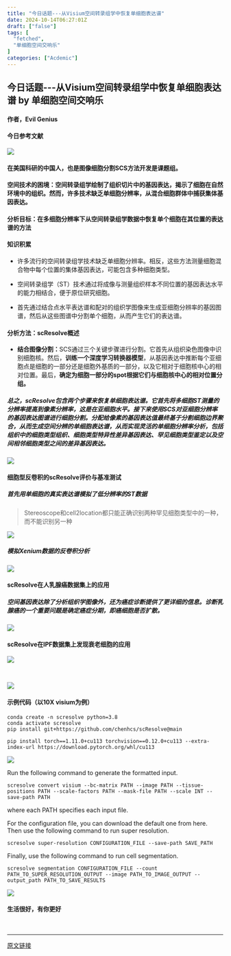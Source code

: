 ```yaml
---
title: "今日话题---从Visium空间转录组学中恢复单细胞表达谱"
date: 2024-10-14T06:27:01Z
draft: ["false"]
tags: [
  "fetched",
  "单细胞空间交响乐"
]
categories: ["Acdemic"]
---
```

今日话题---从Visium空间转录组学中恢复单细胞表达谱 by 单细胞空间交响乐
------
<div><h4 data-line="0">作者，Evil Genius</h4><h4 data-line="2">今日参考文献</h4><p><img data-imgfileid="100009536" data-ratio="0.44074074074074077" data-type="other" data-w="1080" data-src="https://mmbiz.qpic.cn/mmbiz_jpg/srXAibe95Mmlib7ePVWAQjSnxvXAYPM1EW3ApeCw8VFmRHo5c2seYXM51XIL6u2A7eVQRz1nJVPSkdrR7ZJxOedQ/640?wx_fmt=other&amp;from=appmsg" src="https://mmbiz.qpic.cn/mmbiz_jpg/srXAibe95Mmlib7ePVWAQjSnxvXAYPM1EW3ApeCw8VFmRHo5c2seYXM51XIL6u2A7eVQRz1nJVPSkdrR7ZJxOedQ/640?wx_fmt=other&amp;from=appmsg"><br></p><h4 data-line="5"><strong><span>在美国科研的中国人，也是图像细胞分割SCS方法开发是课题组。</span></strong></h4><h4 data-line="7">空间技术的困境：空间转录组学绘制了组织切片中的基因表达，揭示了细胞在自然环境中的组织。然而，<span>许多技术缺乏单细胞分辨率，从混合细胞群体中捕获集体基因表达。</span></h4><h4 data-line="8">分析目标：<span>在多细胞分辨率下从空间转录组学数据中恢复单个细胞在其位置的表达谱的方法</span></h4><h4 data-line="10">知识积累</h4><ul><li><p>许多流行的空间转录组学技术缺乏单细胞分辨率。相反，这些方法测量细胞混合物中每个位置的集体基因表达，可能包含多种细胞类型。</p></li><li><p>空间转录组学（ST）技术通过将成像与测量组织样本不同位置的基因表达水平的能力相结合，便于原位研究细胞。</p></li><li><p>首先通过结合点水平表达谱和配对的组织学图像来生成亚细胞分辨率的基因图谱，然后从这些图谱中分割单个细胞，从而产生它们的表达谱。</p></li></ul><h4 data-line="15">分析方法：scResolve概述</h4><ul><li><p><strong><span>结合图像分割：</span></strong>SCS通过三个关键步骤进行分割。它首先从组织染色图像中识别细胞核。然后，<strong><span>训练一个深度学习转换器模型</span></strong>，从基因表达中推断每个亚细胞点是细胞的一部分还是细胞外基质的一部分，以及它相对于细胞核中心的相对位置。最后，<strong><span>确定为细胞一部分的spot根据它们与细胞核中心的相对位置分组。</span></strong></p></li></ul><h5 data-line="17">总之，scResolve包含两个步骤来恢复单细胞表达谱。<strong><span>它首先将多细胞ST测量的分辨率提高到像素分辨率，这是在亚细胞水平。接下来使用SCS对亚细胞分辨率的基因表达图谱进行细胞分割。分配给像素的基因表达值最终基于分割细胞边界聚合，</span></strong>从而生成空间分辨的单细胞表达谱，从而实现灵活的单细胞分辨率分析，包括组织中的细胞类型组织、细胞类型特异性差异基因表达、罕见细胞类型鉴定以及空间相邻细胞类型之间的差异基因表达。</h5><p><img data-imgfileid="100009537" data-ratio="0.9592592592592593" data-type="other" data-w="1080" data-src="https://mmbiz.qpic.cn/mmbiz_jpg/srXAibe95Mmlib7ePVWAQjSnxvXAYPM1EWiczSbCsiaicjmEfAVicpRUJbXR8PrOy9Nicgl4thhMSwUstEoTvgFRakhiag/640?wx_fmt=other&amp;from=appmsg" src="https://mmbiz.qpic.cn/mmbiz_jpg/srXAibe95Mmlib7ePVWAQjSnxvXAYPM1EWiczSbCsiaicjmEfAVicpRUJbXR8PrOy9Nicgl4thhMSwUstEoTvgFRakhiag/640?wx_fmt=other&amp;from=appmsg"><br></p><h4 data-line="20">细胞型反卷积的scResolve评价与基准测试</h4><h5 data-line="21">首先用单细胞的真实表达谱模拟了低分辨率的ST数据</h5><blockquote><p>Stereoscope和cell2location都只能正确识别两种罕见细胞类型中的一种，而不能识别另一种</p></blockquote><p><img data-imgfileid="100009539" data-ratio="0.8842592592592593" data-type="other" data-w="1080" data-src="https://mmbiz.qpic.cn/mmbiz_jpg/srXAibe95Mmlib7ePVWAQjSnxvXAYPM1EWhO1kCqQpPUGNicGz2R5WqyuvlfR5HDVqy1S5DYDjWib4vxbXO9V0y0aw/640?wx_fmt=other&amp;from=appmsg" src="https://mmbiz.qpic.cn/mmbiz_jpg/srXAibe95Mmlib7ePVWAQjSnxvXAYPM1EWhO1kCqQpPUGNicGz2R5WqyuvlfR5HDVqy1S5DYDjWib4vxbXO9V0y0aw/640?wx_fmt=other&amp;from=appmsg"><br></p><h5 data-line="26">模拟Xenium数据的反卷积分析</h5><p><img data-imgfileid="100009540" data-ratio="1.1157407407407407" data-type="other" data-w="1080" data-src="https://mmbiz.qpic.cn/mmbiz_jpg/srXAibe95Mmlib7ePVWAQjSnxvXAYPM1EW0akYAZrmR6Tl7yHo8LpRJXte0nuIibrqPqY8r5dicmZYTOdXHXXm2SwA/640?wx_fmt=other&amp;from=appmsg" src="https://mmbiz.qpic.cn/mmbiz_jpg/srXAibe95Mmlib7ePVWAQjSnxvXAYPM1EW0akYAZrmR6Tl7yHo8LpRJXte0nuIibrqPqY8r5dicmZYTOdXHXXm2SwA/640?wx_fmt=other&amp;from=appmsg"><br></p><h4 data-line="29">scResolve在人乳腺癌数据集上的应用</h4><h5 data-line="30">空间基因表达除了分析组织学图像外，还为癌症诊断提供了更详细的信息。诊断乳腺癌的一个重要问题是确定癌症分期，即癌细胞是否扩散。</h5><p><img data-imgfileid="100009538" data-ratio="0.9638888888888889" data-type="other" data-w="1080" data-src="https://mmbiz.qpic.cn/mmbiz_jpg/srXAibe95Mmlib7ePVWAQjSnxvXAYPM1EWeicZUf398yaoLRI5r4ibbajNNuldwUQJ79WzaD982eDtta315C87aGWQ/640?wx_fmt=other&amp;from=appmsg" src="https://mmbiz.qpic.cn/mmbiz_jpg/srXAibe95Mmlib7ePVWAQjSnxvXAYPM1EWeicZUf398yaoLRI5r4ibbajNNuldwUQJ79WzaD982eDtta315C87aGWQ/640?wx_fmt=other&amp;from=appmsg"><br></p><h4 data-line="33">scResolve在IPF数据集上发现衰老细胞的应用</h4><p><img data-imgfileid="100009545" data-ratio="1.2481481481481482" data-type="other" data-w="1080" data-src="https://mmbiz.qpic.cn/mmbiz_jpg/srXAibe95Mmlib7ePVWAQjSnxvXAYPM1EWaway1gWibbnVLBchGm3qP3ExzF9TVVvq4icCXtqyvGicKYMV3SXTMUy1w/640?wx_fmt=other&amp;from=appmsg" src="https://mmbiz.qpic.cn/mmbiz_jpg/srXAibe95Mmlib7ePVWAQjSnxvXAYPM1EWaway1gWibbnVLBchGm3qP3ExzF9TVVvq4icCXtqyvGicKYMV3SXTMUy1w/640?wx_fmt=other&amp;from=appmsg"><br></p><p><br></p><p><img data-imgfileid="100009542" data-ratio="0.5731481481481482" data-type="other" data-w="1080" data-src="https://mmbiz.qpic.cn/mmbiz_jpg/srXAibe95Mmlib7ePVWAQjSnxvXAYPM1EWUa66SrpqicaUDwmZ5GYnXNThbc17fcQ6Ka4wT5j68Xv2lak2B8E137w/640?wx_fmt=other&amp;from=appmsg" src="https://mmbiz.qpic.cn/mmbiz_jpg/srXAibe95Mmlib7ePVWAQjSnxvXAYPM1EWUa66SrpqicaUDwmZ5GYnXNThbc17fcQ6Ka4wT5j68Xv2lak2B8E137w/640?wx_fmt=other&amp;from=appmsg"><br></p><h4 data-line="37">示例代码（以10X visium为例）</h4><pre><code>conda create -n scresolve python=<span>3.8</span><br>conda activate scresolve<br>pip install git+https:<span>//github.com/chenhcs/scResolve@main</span><br><br>pip install torch==<span>1.11</span><span>.0</span>+cu113 torchvision==<span>0.12</span><span>.0</span>+cu113 --extra-index-url https:<span>//download.pytorch.org/whl/cu113</span><br></code></pre><p><img data-imgfileid="100009541" data-ratio="0.26944444444444443" data-type="other" data-w="1080" data-src="https://mmbiz.qpic.cn/mmbiz_jpg/srXAibe95Mmlib7ePVWAQjSnxvXAYPM1EWF5YMHDubtj8bnAeAvEicHTEiayibQLgKZeUmozr7vuHRcfFCpLx6iaib1DA/640?wx_fmt=other&amp;from=appmsg" src="https://mmbiz.qpic.cn/mmbiz_jpg/srXAibe95Mmlib7ePVWAQjSnxvXAYPM1EWF5YMHDubtj8bnAeAvEicHTEiayibQLgKZeUmozr7vuHRcfFCpLx6iaib1DA/640?wx_fmt=other&amp;from=appmsg"><br></p><p data-line="47">Run the following command to generate the formatted input.</p><pre><code>scresolve convert visium --bc-matrix PATH --image PATH --tissue-positions PATH --scale-factors PATH --mask-file PATH --scale INT --save-path PATH<br></code></pre><p data-line="53">where each PATH specifies each input file.</p><p data-line="55">For the configuration file, you can download the default one from here. Then use the following command to run super resolution.</p><pre><code>scresolve <span>super</span>-resolution CONFIGURATION_FILE --save-path SAVE_PATH<br></code></pre><p data-line="61">Finally, use the following command to run cell segmentation.</p><pre><code>scresolve segmentation CONFIGURATION_FILE --count PATH_TO_SUPER_RESOLUTION_OUTPUT --image PATH_TO_IMAGE_OUTPUT --output_path PATH_TO_SAVE_RESULTS<br></code></pre><p><img data-imgfileid="100009543" data-ratio="1.0052910052910053" data-type="other" data-w="945" data-src="https://mmbiz.qpic.cn/mmbiz_jpg/srXAibe95Mmlib7ePVWAQjSnxvXAYPM1EWc8PpxRFXBauk5CXASsEeDO6r3nrhRGnOiazOkstdLSBSOjyEibZkZemQ/640?wx_fmt=other&amp;from=appmsg" src="https://mmbiz.qpic.cn/mmbiz_jpg/srXAibe95Mmlib7ePVWAQjSnxvXAYPM1EWc8PpxRFXBauk5CXASsEeDO6r3nrhRGnOiazOkstdLSBSOjyEibZkZemQ/640?wx_fmt=other&amp;from=appmsg"><br></p><h4 data-line="69">生活很好，有你更好</h4><section><mp-common-cpsad data-pluginname="mpcps" data-templateid="list" data-traceid="aabafb7c-4181-4495-bc53-f4adbc0f59ad" data-goodssouce="1" data-pid="104_2831393329" data-appuin="3860655629" data-cpsversion="v112"></mp-common-cpsad></section><p><br></p><p><mp-style-type data-value="3"></mp-style-type></p></div>  
<hr>
<a href="https://mp.weixin.qq.com/s/Q0Hw3Bp-7RSmMOvBZAF3jg",target="_blank" rel="noopener noreferrer">原文链接</a>
